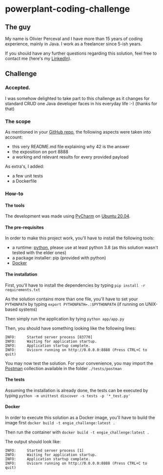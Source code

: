 # powerplant-coding-challenge

## The guy

My name is Olivier Perceval and I have more than 15 years of coding experience, mainly in Java. I work as a freelancer
since 5-ish years.

If you should have any further questions regarding this solution, feel free to contact me (here's
my [LinkedIn](https://www.linkedin.com/in/operceval/)).

## Challenge

### Accepted.

I was somehow delighted to take part to this challenge as it changes for standard CRUD one Java developer faces in his
everyday life :-) (thanks for that)

### The scope

As mentioned in your [GitHub repo](https://github.com/gem-spaas/powerplant-coding-challenge), the following aspects were
taken into account:

- this very README.md file explaining why 42 is the answer
- the exposition on port 8888
- a working and relevant results for every provided payload

As extra's, I added:

- a few unit tests
- a Dockerfile

### How-to

#### The tools

The development was made using [PyCharm](https://www.jetbrains.com/pycharm/) on [Ubuntu 20.04](https://ubuntu.com/).

#### The pre-requisites

In order to make this project work, you'll have to install the following tools:

- a runtime: [python](https://www.python.org/), please use at least python 3.8 (as this solution wasn't tested with the
  elder ones)
- a package installer: pip (provided with python)
- [Docker](https://www.docker.com/)

#### The installation

First, you'll have to install the dependencies by typing `pip install -r requirements.txt`

As the solution contains more than one file, you'll have to set your `PYTHONPATH` by
typing `export PYTHONPATH=.:$PYTHONPATH` (if running on UNIX-based systems)

Then simply run the application by tying `python app/app.py`

Then, you should have something looking like the following lines:

```
INFO:     Started server process [83770]
INFO:     Waiting for application startup.
INFO:     Application startup complete.
INFO:     Uvicorn running on http://0.0.0.0:8888 (Press CTRL+C to quit)
```

You may now test the solution. For your convenience, you may import the [Postman](https://www.postman.com/) collection
available in the folder `./tests/postman`

#### The tests

Assuming the installation is already done, the tests can be executed by
typing `python -m unittest discover -s tests -p '*_test.py'`

#### Docker

In order to execute this solution as a Docker image, you'll have to build the image
first `docker build -t engie_challenge:latest .`

Then run the container with `docker build -t engie_challenge:latest .`

The output should look like:

```
INFO:     Started server process [1]
INFO:     Waiting for application startup.
INFO:     Application startup complete.
INFO:     Uvicorn running on http://0.0.0.0:8888 (Press CTRL+C to quit)
```